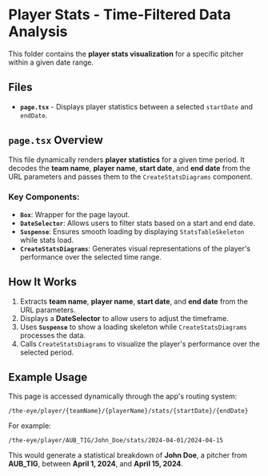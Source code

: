 # Player Stats - Time-Filtered Data Analysis

This folder contains the **player stats visualization** for a specific pitcher within a given date range.

## Files

- **`page.tsx`** - Displays player statistics between a selected `startDate` and `endDate`.

## `page.tsx` Overview

This file dynamically renders **player statistics** for a given time period. It decodes the **team name**, **player name**, **start date**, and **end date** from the URL parameters and passes them to the `CreateStatsDiagrams` component.

### Key Components:

- **`Box`**: Wrapper for the page layout.
- **`DateSelector`**: Allows users to filter stats based on a start and end date.
- **`Suspense`**: Ensures smooth loading by displaying `StatsTableSkeleton` while stats load.
- **`CreateStatsDiagrams`**: Generates visual representations of the player's performance over the selected time range.

## How It Works

1. Extracts **team name**, **player name**, **start date**, and **end date** from the URL parameters.
2. Displays a **DateSelector** to allow users to adjust the timeframe.
3. Uses **`Suspense`** to show a loading skeleton while `CreateStatsDiagrams` processes the data.
4. Calls `CreateStatsDiagrams` to visualize the player's performance over the selected period.

## Example Usage

This page is accessed dynamically through the app's routing system:

```
/the-eye/player/{teamName}/{playerName}/stats/{startDate}/{endDate}
```

For example:

```
/the-eye/player/AUB_TIG/John_Doe/stats/2024-04-01/2024-04-15
```

This would generate a statistical breakdown of **John Doe**, a pitcher from **AUB_TIG**, between **April 1, 2024**, and **April 15, 2024**.

